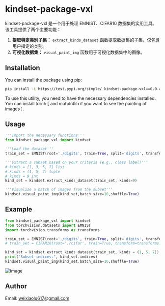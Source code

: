 # kindset-package-vxl

kindset-package-vxl 是一个用于处理 EMNIST、CIFAR10 数据集的实用工具。该工具提供了两个主要功能：

1. **提取特定类别子集：** `extract_kinds_dataset` 函数提取数据集的子集，仅包含用户指定的类别。
2. **可视化数据集：** `visual_paint_img` 函数用于可视化数据集中的图像。

## Installation

You can install the package using pip:

```bash
pip install -i https://test.pypi.org/simple/ kindset-package-vxl==0.0.4
```

To use this utility, you need to have the necessary dependencies installed. You can install torch [ and matplotlib if you want to see the painting of images ].

## Usage

```python
'''Import the necessary functions'''
from kindset_package_vxl import kindset

'''Load the dataset'''
train_set = EMNIST(root='./digits', train=True, split='digits', transform=transforms.ToTensor())

'''Extract a subset based on your criteria (e.g., class label)'''
# kinds = [1, 3, 5, 7] list
# kinds = (1, 5, 7) tuple
# kinds = 9 int
kind_set = kindset.extract_kinds_dataset(train_set, kinds=9)

'''Visualize a batch of images from the subset'''
kindset.visual_paint_img(kind_set,batch_size=10,shuffle=True)
```

## Example

```py
from kindset_package_vxl import kindset
from torchvision.datasets import EMNIST
import torchvision.transforms as transforms

train_set = EMNIST(root='./digits', train=True, split='digits', transform=transforms.ToTensor())
# train_set = CIFAR10(root='./cifar', train=True, transform=transforms.ToTensor())

kind_set = kindset.extract_kinds_dataset(train_set, kinds = (1, 5, 7))
print("Subset indices:", kind_set.indices)
kindset.visual_paint_img(kind_set,batch_size=10,shuffle=True)
```

![image](https://github.com/vxlot/getdata/assets/151598803/5e6cc64d-6931-412c-80d7-e39fa2f6ff92)


## Author

Email: weixiaolu617@gmail.com

